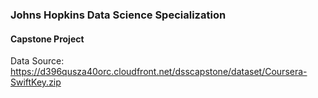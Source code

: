 ### Johns Hopkins Data Science Specialization
#### Capstone Project

Data Source: https://d396qusza40orc.cloudfront.net/dsscapstone/dataset/Coursera-SwiftKey.zip